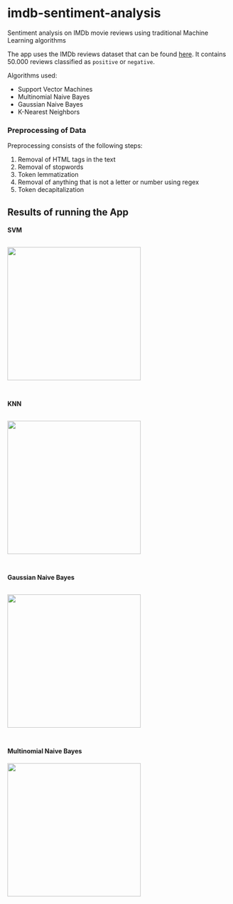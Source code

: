# imdb-sentiment-analysis
Sentiment analysis on IMDb movie reviews using traditional Machine Learning algorithms

The app uses the IMDb reviews dataset that can be found [here](https://www.kaggle.com/datasets/lakshmi25npathi/imdb-dataset-of-50k-movie-reviews). It contains 50.000 reviews classified as `positive` or `negative`. 

Algorithms used:
- Support Vector Machines
- Multinomial Naive Bayes
- Gaussian Naive Bayes
- K-Nearest Neighbors

### Preprocessing of Data
Preprocessing consists of the following steps:
1. Removal of HTML tags in the text
2. Removal of stopwords
3. Token lemmatization
4. Removal of anything that is not a letter or number using regex
5. Token decapitalization

## Results of running the App
#### SVM<br>
<img src=https://github.com/ConSpd/imdb-sentiment-analysis/assets/74179715/c1f11799-2e3d-469c-8f37-b682a08c6776 width=300><br><br>
---

#### KNN<br>
<img src=https://github.com/ConSpd/imdb-sentiment-analysis/assets/74179715/7e1c9083-b6a2-48f6-b89e-5c78e3d7c678 width=300><br><br>
---

#### Gaussian Naive Bayes<br>
<img src=https://github.com/ConSpd/imdb-sentiment-analysis/assets/74179715/fd22c294-6e3a-4add-ba9d-bd3ad5b0a1dd width=300><br><br>
---

#### Multinomial Naive Bayes <br>
<img src=https://github.com/ConSpd/imdb-sentiment-analysis/assets/74179715/7dc7acc4-fb11-41d0-a0d1-1eda33bb3cce width=300><br>
